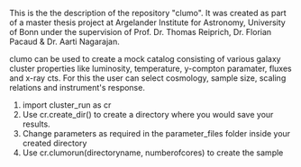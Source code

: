 This is the the description of the repository "clumo". It was created as part of a master thesis project at Argelander Institute for Astronomy, University of Bonn under the supervision of Prof. Dr. Thomas Reiprich, Dr. Florian Pacaud & Dr. Aarti Nagarajan.

clumo can be used to create a mock catalog consisting of various galaxy cluster properties like luminosity, temperature, y-compton paramater, fluxes and x-ray cts. For this the user can select cosmology, sample size, scaling relations and instrument's response. 

1. import cluster_run as cr
2. Use cr.create_dir() to create a directory where you would save your results.
3. Change parameters as required in the parameter_files folder inside your created directory
4. Use cr.clumorun(directoryname, numberofcores) to create the sample
